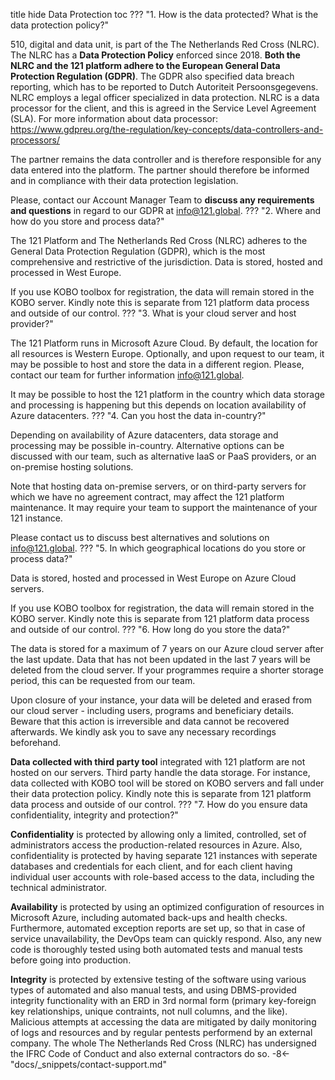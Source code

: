 title	hide
Data Protection
toc
??? "1. How is the data protected? What is the data protection policy?"

  510, digital and data unit, is part of the The Netherlands Red Cross (NLRC). The NLRC has a **Data Protection Policy** enforced since 2018. **Both the NLRC and the 121 platform adhere to the European General Data Protection Regulation (GDPR)**. The GDPR also specified data breach reporting, which has to be reported to Dutch Autoriteit Persoonsgegevens. NLRC employs a legal officer specialized in data protection. NLRC is a data processor for the client, and this is agreed in the Service Level Agreement (SLA). For more information about data processor: https://www.gdpreu.org/the-regulation/key-concepts/data-controllers-and-processors/ 

  The partner remains the data controller and is therefore responsible for any data entered into the platform. The partner should therefore be informed and in compliance with their data protection legislation.

  Please, contact our Account Manager Team to **discuss any requirements and questions** in regard to our GDPR at <info@121.global>.
??? "2. Where and how do you store and process data?"

The 121 Platform and The Netherlands Red Cross (NLRC) adheres to the General Data Protection Regulation (GDPR), which is the most comprehensive and restrictive of the jurisdiction. Data is stored, hosted and processed in West Europe.

If you use KOBO toolbox for registration, the data will remain stored in the KOBO server. Kindly note this is separate from 121 platform data process and outside of our control.
??? "3. What is your cloud server and host provider?"

The 121 Platform runs in Microsoft Azure Cloud. By default, the location for all resources is Western Europe. Optionally, and upon request to our team, it may be possible to host and store the data in a different region. Please, contact our team for further information <info@121.global>.

It may be possible to host the 121 platform in the country which data storage and processing is happening but this depends on location availability of Azure datacenters. 
??? "4. Can you host the data in-country?"

Depending on availability of Azure datacenters, data storage and processing may be possible in-country. Alternative options can be discussed with our team, such as alternative IaaS or PaaS providers, or an on-premise hosting solutions. 

Note that hosting data on-premise servers, or on third-party servers for which we have no agreement contract, may affect the 121 platform maintenance. It may require your team to support the maintenance of your 121 instance.

Please contact us to discuss best alternatives and solutions on <info@121.global>.
??? "5. In which geographical locations do you store or process data?"

Data is stored, hosted and processed in West Europe on Azure Cloud servers.

If you use KOBO toolbox for registration, the data will remain stored in the KOBO server. Kindly note this is separate from 121 platform data process and outside of our control.
??? "6. How long do you store the data?"

The data is stored for a maximum of 7 years on our Azure cloud server after the last update. Data that has not been updated in the last 7 years will be deleted from the cloud server. If your programmes require a shorter storage period, this can be requested from our team. 

Upon closure of your instance, your data will be deleted and erased from our cloud server - including users, programs and beneficiary details. Beware that this action is irreversible and data cannot be recovered afterwards. We kindly ask you to save any necessary recordings beforehand.

**Data collected with third party tool** integrated with 121 platform are not hosted on our servers. Third party handle the data storage. For instance, data collected with KOBO tool will be stored on KOBO servers and fall under their data protection policy. Kindly note this is separate from 121 platform data process and outside of our control.
??? "7. How do you ensure data confidentiality, integrity and protection?"

**Confidentiality** is protected by allowing only a limited, controlled, set of administrators access the production-related resources in Azure. Also, confidentiality is protected by having separate 121 instances with seperate databases and credentials for each client, and for each client having individual user accounts with role-based access to the data, including the technical administrator.

**Availability** is protected by using an optimized configuration of resources in Microsoft Azure, including automated back-ups and health checks. Furthermore, automated exception reports are set up, so that in case of service unavailability, the DevOps team can quickly respond. Also, any new code is thoroughly tested using both automated tests and manual tests before going into production.

**Integrity** is protected by extensive testing of the software using various types of automated and also manual tests, and using DBMS-provided integrity functionality with an ERD in 3rd normal form (primary key-foreign key relationships, unique contraints, not null columns, and the like). Malicious attempts at accessing the data are mitigated by daily monitoring of logs and resources and by regular pentests performend by an external company. The whole The Netherlands Red Cross (NLRC) has undersigned the IFRC Code of Conduct and also external contractors do so.
-8<- "docs/_snippets/contact-support.md"
